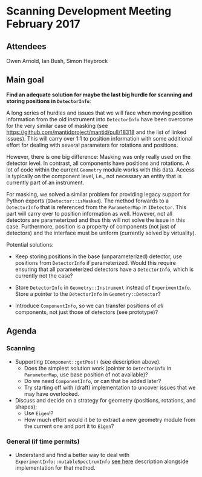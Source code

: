 # Scanning Development Meeting February 2017

## Attendees

Owen Arnold,
Ian Bush,
Simon Heybrock

## Main goal

**Find an adequate solution for maybe the last big hurdle for scanning and storing positions in `DetectorInfo`**:

A long series of hurdles and issues that we will face when moving position information from the old instrument into `DetectorInfo` have been overcome for the very similar case of masking (see https://github.com/mantidproject/mantid/pull/18318 and the list of linked issues). This will carry over 1:1 to position information with some additional effort for dealing with several parameters for rotations and positions.

However, there is one big difference: Masking was only really used on the detector level. In contrast, all components have positions and rotations. A lot of code within the current `Geometry` module works with this data. Access is typically on the component level, i.e., not necessary an entity that is currently part of an instrument.

For masking, we solved a similar problem for providing legacy support for Python exports (`IDetector::isMasked`). The method forwards to a `DetectorInfo` that is referenced from the `ParameterMap` in `IDetector`. This part will carry over to position information as well. However, not all detectors are parameterized and thus this will not solve the issue in this case. Furthermore, position is a property of components (not just of detectors) and the interface must be uniform (currently solved by virtuality).

Potential solutions:

- Keep storing positions in the base (unparameterized) detector, use positions from `DetectorInfo` if parameterized. Would this require ensuring that all parameterized detectors have a `DetectorInfo`, which is currently not the case?

- Store `DetectorInfo` in `Geometry::Instrument` instead of `ExperimentInfo`. Store a pointer to the `DetectorInfo` in `Geometry::Detector`?

- Introduce `ComponentInfo`, so we can transfer positions of *all* components, not just those of detectors (see prototype)?

## Agenda

### Scanning

- Supporting `IComponent::getPos()` (see description above).
  - Does the simplest solution work (pointer to `DetectorInfo` in `ParameterMap`, use base position of not available)?
  - Do we need `ComponentInfo`, or can that be added later?
  - Try starting off with (draft) implementation to uncover issues that we may have overlooked.
- Discuss and decide on a strategy for geometry (positions, rotations, and shapes):
  - Use `Eigen`!?
  - How much effort would it be to extract a new geometry module from the current one and port it to `Eigen`?


### General (if time permits)

* Understand and find a better way to deal with `ExperimentInfo::mutableSpectrumInfo` [see here](https://github.com/mantidproject/mantid/pull/18460/files) description alongside implementation for that method.

